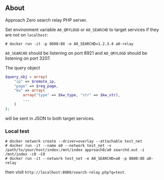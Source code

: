 ## About
Approach Zero search relay PHP server.

Set environment variable `A0_QRYLOGD` or `A0_SEARCHD` to target services if they are not on `localhost`:
```
# docker run -it -p 8080:80 -e A0_SEARCHD=1.2.3.4 a0-relay
```

`A0_SEARCHD` should be listening on port 8921 and `A0_QRYLOGD` should be listening on port 3207.

The query object
```php
$query_obj = array(
	"ip" => $remote_ip,
	"page" => $req_page,
	"kw" => array(
		array("type" => $kw_type, "str" => $kw_str),
		...
	)
);
```
will be sent in JSON to both target services.

### Local test
```
# docker network create --driver=overlay --attachable test_net
# docker run -it --name a0 --network test_net -v /path/to/your/host/index:/mnt/index approach0/a0 searchd.out -i /mnt/index -c0 -C0
# docker run -it --network test_net -e A0_SEARCHD=a0 -p 8080:80 a0-relay
```
then visit `http://localhost:8080/search-relay.php?q=test`.

